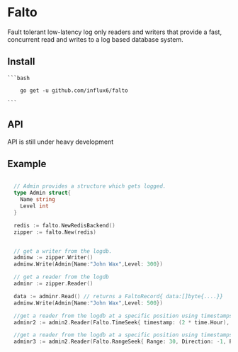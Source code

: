 # Falto
  Fault tolerant low-latency log only readers and writers that provide a fast,
  concurrent read and writes to a log based database system.

## Install

    ```bash

        go get -u github.com/influx6/falto

    ```

## API
  API is still under heavy development

## Example  


  ```go

    // Admin provides a structure which gets logged.
    type Admin struct{
      Name string
      Level int
    }

    redis := falto.NewRedisBackend()
    zipper := falto.New(redis)


    // get a writer from the logdb.
    adminw := zipper.Writer()
    adminw.Write(Admin{Name:"John Wax",Level: 300})

    // get a reader from the logdb
    adminr := zipper.Reader()

    data := adminr.Read() // returns a FaltoRecord{ data:[]byte{....}}
    adminw.Write(Admin{Name:"John Wax",Level: 500})

    //get a reader from the logdb at a specific position using timestamps.
    adminr2 := admin2.Reader(Falto.TimeSeek{ timestamp: (2 * time.Hour), Direction: -1 })

    //get a reader from the logdb at a specific position using timestamps.
    adminr3 := admin2.Reader(Falto.RangeSeek{ Range: 30, Direction: -1, Position: 0 })

  ```
